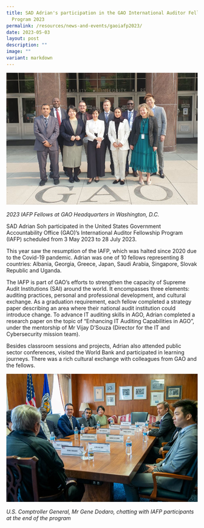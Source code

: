 ```yaml
---
title: SAD Adrian's participation in the GAO International Auditor Fellowship
  Program 2023
permalink: /resources/news-and-events/gaoiafp2023/
date: 2023-05-03
layout: post
description: ""
image: ""
variant: markdown
---
```



![](/images/News%20&%20Events%20Photos/2023/2023_GAO_IAFP_1.jpg)

*2023 IAFP Fellows at GAO Headquarters in Washington, D.C.*

SAD Adrian Soh participated in the United States Government Accountability Office (GAO)’s International Auditor Fellowship Program (IAFP) scheduled from 3 May 2023 to 28 July 2023. 

This year saw the resumption of the IAFP, which was halted since 2020 due to the Covid-19 pandemic. Adrian was one of 10 fellows representing 8 countries: Albania, Georgia, Greece, Japan, Saudi Arabia, Singapore, Slovak Republic and Uganda. 

The IAFP is part of GAO’s efforts to strengthen the capacity of Supreme Audit Institutions (SAI) around the world. It encompasses three elements: auditing practices, personal and professional development, and cultural exchange. As a graduation requirement, each fellow completed a strategy paper describing an area where their national audit institution could introduce change. To advance IT auditing skills in AGO, Adrian completed a research paper on the topic of “Enhancing IT Auditing Capabilities in AGO”, under the mentorship of Mr Vijay D’Souza (Director for the IT and Cybersecurity mission team). 

Besides classroom sessions and projects, Adrian also attended public sector conferences, visited the World Bank and participated in learning journeys. There was a rich cultural exchange with colleagues from GAO and the fellows. 

![](/images/News%20&%20Events%20Photos/2023/2023_GAO_IAFP_3.jpg)

*U.S. Comptroller General, Mr Gene Dodaro, chatting with IAFP participants at the end of the program*
